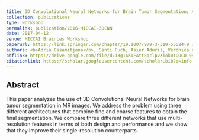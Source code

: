 ```yaml
---
title: 3D Convolutional Neural Networks for Brain Tumor Segmentation; A Comparison of Multi-resolution Architectures
collection: publications
type: workshop
permalink: publication/2016-MICCAI-3DCNN
date: 2017-04-12
venue: MICCAI BrainLes Workshop
paperurl: https://link.springer.com/chapter/10.1007/978-3-319-55524-9_15
authors: <b>Adrià Casamitjana</b>, Santi Puch, Asier Aduriz, Verónica Vilaplana
pdflink: https://drive.google.com/file/d/13g1AKIFAtt8qclpvXiok0tQOCO-0KXKW/view
citationlink: https://scholar.googleusercontent.com/scholar.bib?q=info:0zOdzypXBsEJ:scholar.google.com/&output=citation&scisdr=CgXQVhIyEO27_JMDOJY:AAGBfm0AAAAAXUgGIJY3NvFW_cBmrXmuNGuqHKXsYw4M&scisig=AAGBfm0AAAAAXUgGIFbOd0wvIwPxyI5MiXeChsN8oT4P&scisf=4&ct=citation&cd=-1&hl=ca&scfhb=1
---
```


## Abstract
This paper analyzes the use of 3D Convolutional Neural Networks for brain tumor segmentation in MR images. We address the problem using three different architectures that combine fine and coarse features to obtain the final segmentation. We compare three different networks that use multi-resolution features in terms of both design and performance and we show that they improve their single-resolution counterparts.

